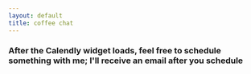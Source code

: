 ```yaml
---
layout: default
title: coffee chat
---
```


### After the Calendly widget loads, feel free to schedule something with me; I'll receive an email after you schedule
<!-- Calendly inline widget begin -->
<div class="calendly-inline-widget" data-url="https://calendly.com/michaeldavidmarchand" style="min-width:120px;height:680px;"></div>
<script type="text/javascript" src="https://assets.calendly.com/assets/external/widget.js" async></script>
<!-- Calendly inline widget end -->